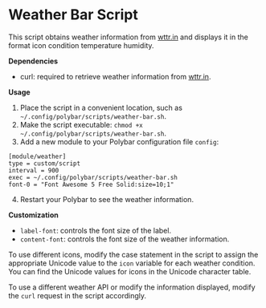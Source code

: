 # Weather Bar Script

This script obtains weather information from [wttr.in](https://wttr.in/) and displays it in the format icon condition temperature humidity.

**Dependencies**
- curl: required to retrieve weather information from [wttr.in](https://wttr.in/).

**Usage**
1. Place the script in a convenient location, such as `~/.config/polybar/scripts/weather-bar.sh`.
2. Make the script executable: `chmod +x ~/.config/polybar/scripts/weather-bar.sh`.
3. Add a new module to your Polybar configuration file `config`:

```
[module/weather]
type = custom/script
interval = 900
exec = ~/.config/polybar/scripts/weather-bar.sh
font-0 = "Font Awesome 5 Free Solid:size=10;1"
```

4. Restart your Polybar to see the weather information.

**Customization**
- `label-font`: controls the font size of the label.
- `content-font`: controls the font size of the weather information.

To use different icons, modify the case statement in the script to assign the appropriate Unicode value to the `icon` variable for each weather condition. You can find the Unicode values for icons in the Unicode character table.

To use a different weather API or modify the information displayed, modify the `curl` request in the script accordingly.
